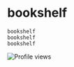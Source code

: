 # bookshelf
    bookshelf
    bookshelf
    bookshelf


![Profile views](https://gpvc.arturio.dev/ZAS-POST)  

